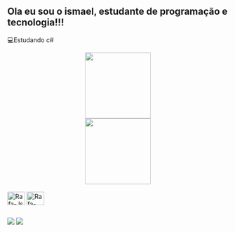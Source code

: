 ## Ola eu sou o ismael, estudante de programação e tecnologia!!!
💻Estudando c#

<div align="center">
  <a href="https://github.com/ismaelfaria">
    <img height="150em" src="https://github-readme-stats.vercel.app/api?username=ismaelfaria&show_icons=true&theme=dark&include_all_commits=true&count_private=true"/>
  </a>
  <br> <!-- Adicionando uma quebra de linha -->
  <a href="https://github.com/ismaelfaria">
    <img height="150em" src="https://github-readme-stats.vercel.app/api/top-langs/?username=ismaelfaria&layout=compact&langs_count=7&theme=dark"/>
  </a>
</div>

<div style="display: inline_block"><br>
  <img align="center" alt="Rafa-Js" height="30" width="40" src="https://cdn.jsdelivr.net/gh/devicons/devicon/icons/java/java-plain-wordmark.svg" />
  <img align="center" alt="Rafa-Html" height="30" width="40" src="https://cdn0.iconfinder.com/data/icons/social-network-7/50/22-1024.png" />
</div>
  
##

<div> 
  <a href="https://www.instagram.com/ismaellima_br/" target="_blank"><img src="https://img.shields.io/badge/-Instagram-%23E4405F?style=for-the-badge&logo=instagram&logoColor=white" target="_blank"></a>
  <a href="https://discord.gg/3urv5adu" target="_blank"><img src="https://img.shields.io/badge/Discord-7289DA?style=for-the-badge&logo=discord&logoColor=white" target="_blank"></a>  
</div>
